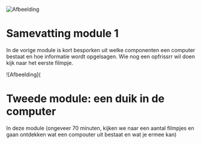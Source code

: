 ![Afbeelding](https://2pwgqm3nczsg1a5kw72u2pcf-wpengine.netdna-ssl.com/wp-content/uploads/2019/05/computer-system-upgrade.jpg "Een computer")


# Samevatting module 1
In de vorige module is kort besporken uit welke componenten een computer bestaat en hoe informatie wordt opgelsagen. Wie nog een opfrissrr wil doen kijk naar het eerste filmpje.

![Afbeelding](

# Tweede module: een duik in de computer
In deze module (ongeveer 70 minuten, kijken we naar een aantal filmpjes en gaan ontdekken wat een compouter uit bestaat en wat je ermee kan)



